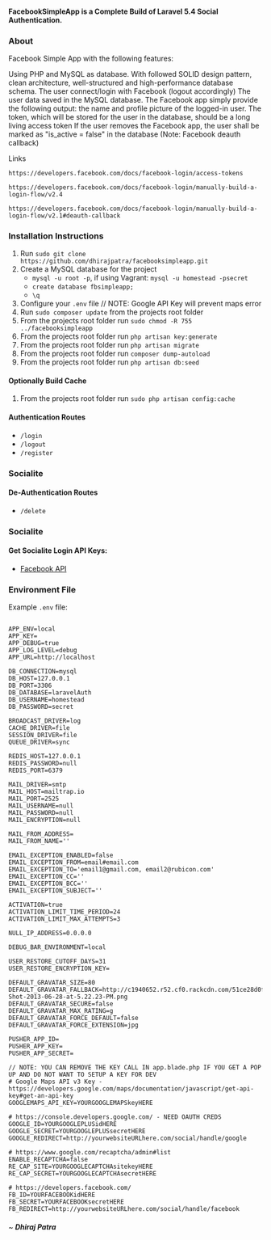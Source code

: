 #### FacebookSimpleApp is a Complete Build of Laravel 5.4 Social Authentication.


### About
Facebook Simple App with the following features:

   Using PHP and MySQL as database. With followed SOLID design pattern, clean architecture, well-structured and high-performance database schema.
    The user connect/login with Facebook (logout accordingly) The user data saved in the MySQL database.
    The Facebook app simply provide the following output: the name and profile picture of the logged-in user.
    The token, which will be stored for the user in the database, should be a long living access token
    If the user removes the Facebook app, the user shall be marked as "is_active = false" in the database (Note: Facebook deauth callback)

Links

    https://developers.facebook.com/docs/facebook-login/access-tokens

    https://developers.facebook.com/docs/facebook-login/manually-build-a-login-flow/v2.4

    https://developers.facebook.com/docs/facebook-login/manually-build-a-login-flow/v2.1#deauth-callback


### Installation Instructions
1. Run `sudo git clone https://github.com/dhirajpatra/facebooksimpleapp.git`
2. Create a MySQL database for the project
    * ```mysql -u root -p```, if using Vagrant: ```mysql -u homestead -psecret```
    * ```create database fbsimpleapp;```
    * ```\q```
3. Configure your `.env` file // NOTE: Google API Key will prevent maps error
4. Run `sudo composer update` from the projects root folder
5. From the projects root folder run `sudo chmod -R 755 ../facebooksimpleapp`
6. From the projects root folder run `php artisan key:generate`
7. From the projects root folder run `php artisan migrate`
8. From the projects root folder run `composer dump-autoload`
9. From the projects root folder run `php artisan db:seed`

#### Optionally Build Cache
1. From the projects root folder run `sudo php artisan config:cache`


#### Authentication Routes
* ```/login```
* ```/logout```
* ```/register```
### Socialite

#### De-Authentication Routes
* ```/delete```
### Socialite

#### Get Socialite Login API Keys:

* [Facebook API](https://developers.facebook.com/)


### Environment File

Example `.env` file:

```

APP_ENV=local
APP_KEY=
APP_DEBUG=true
APP_LOG_LEVEL=debug
APP_URL=http://localhost

DB_CONNECTION=mysql
DB_HOST=127.0.0.1
DB_PORT=3306
DB_DATABASE=laravelAuth
DB_USERNAME=homestead
DB_PASSWORD=secret

BROADCAST_DRIVER=log
CACHE_DRIVER=file
SESSION_DRIVER=file
QUEUE_DRIVER=sync

REDIS_HOST=127.0.0.1
REDIS_PASSWORD=null
REDIS_PORT=6379

MAIL_DRIVER=smtp
MAIL_HOST=mailtrap.io
MAIL_PORT=2525
MAIL_USERNAME=null
MAIL_PASSWORD=null
MAIL_ENCRYPTION=null

MAIL_FROM_ADDRESS=
MAIL_FROM_NAME=''

EMAIL_EXCEPTION_ENABLED=false
EMAIL_EXCEPTION_FROM=email#email.com
EMAIL_EXCEPTION_TO='email1@gmail.com, email2@rubicon.com'
EMAIL_EXCEPTION_CC=''
EMAIL_EXCEPTION_BCC=''
EMAIL_EXCEPTION_SUBJECT=''

ACTIVATION=true
ACTIVATION_LIMIT_TIME_PERIOD=24
ACTIVATION_LIMIT_MAX_ATTEMPTS=3

NULL_IP_ADDRESS=0.0.0.0

DEBUG_BAR_ENVIRONMENT=local

USER_RESTORE_CUTOFF_DAYS=31
USER_RESTORE_ENCRYPTION_KEY=

DEFAULT_GRAVATAR_SIZE=80
DEFAULT_GRAVATAR_FALLBACK=http://c1940652.r52.cf0.rackcdn.com/51ce28d0fb4f442061000000/Screen-Shot-2013-06-28-at-5.22.23-PM.png
DEFAULT_GRAVATAR_SECURE=false
DEFAULT_GRAVATAR_MAX_RATING=g
DEFAULT_GRAVATAR_FORCE_DEFAULT=false
DEFAULT_GRAVATAR_FORCE_EXTENSION=jpg

PUSHER_APP_ID=
PUSHER_APP_KEY=
PUSHER_APP_SECRET=

// NOTE: YOU CAN REMOVE THE KEY CALL IN app.blade.php IF YOU GET A POP UP AND DO NOT WANT TO SETUP A KEY FOR DEV
# Google Maps API v3 Key - https://developers.google.com/maps/documentation/javascript/get-api-key#get-an-api-key
GOOGLEMAPS_API_KEY=YOURGOOGLEMAPSkeyHERE

# https://console.developers.google.com/ - NEED OAUTH CREDS
GOOGLE_ID=YOURGOOGLEPLUSidHERE
GOOGLE_SECRET=YOURGOOGLEPLUSsecretHERE
GOOGLE_REDIRECT=http://yourwebsiteURLhere.com/social/handle/google

# https://www.google.com/recaptcha/admin#list
ENABLE_RECAPTCHA=false
RE_CAP_SITE=YOURGOOGLECAPTCHAsitekeyHERE
RE_CAP_SECRET=YOURGOOGLECAPTCHAsecretHERE

# https://developers.facebook.com/
FB_ID=YOURFACEBOOKidHERE
FB_SECRET=YOURFACEBOOKsecretHERE
FB_REDIRECT=http://yourwebsiteURLhere.com/social/handle/facebook

```

###### ~ **Dhiraj Patra**

